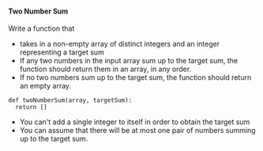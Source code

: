#### Two Number Sum
Write a function that 
- takes in a non-empty array of distinct integers and an integer representing a target sum
- If any two numbers in the input array sum up to the target sum, the function should return them in an array, in any order.
- If no two numbers sum up to the target sum, the function should return an empty array.
```
def twoNumberSum(array, targetSum):
  return []
```
- You can't add a single integer to itself in order to obtain the target sum
- You can assume that there will be at most one pair of numbers summing up to the target sum.
